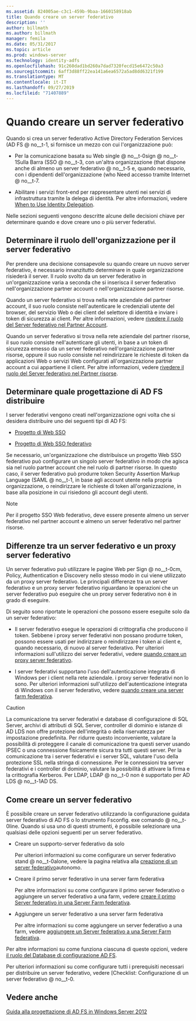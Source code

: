 ```yaml
---
ms.assetid: 824005ae-c3c1-459b-9baa-1660158918ab
title: Quando creare un server federativo
description: ''
author: billmath
ms.author: billmath
manager: femila
ms.date: 05/31/2017
ms.topic: article
ms.prod: windows-server
ms.technology: identity-adfs
ms.openlocfilehash: 91c260dad1bd260a7dad7320fecd15e6472c50a3
ms.sourcegitcommit: 6aff3d88ff22ea141a6ea6572a5ad8dd6321f199
ms.translationtype: MT
ms.contentlocale: it-IT
ms.lasthandoff: 09/27/2019
ms.locfileid: "71407889"
---
```

# <a name="when-to-create-a-federation-server"></a>Quando creare un server federativo

Quando si crea un server federativo Active Directory Federation Services \(AD FS @ no__t-1, si fornisce un mezzo con cui l'organizzazione può:  
  
-   Per la comunicazione basata su Web single @ no__t-0sign @ no__t-1Sulla Barra \(SSO @ no__t-3, con un'altra organizzazione \(that dispone anche di almeno un server federativo @ no__t-5 e, quando necessario, con i dipendenti dell'organizzazione \(who Need accesso tramite Internet @ no__t-7.  
  
-   Abilitare i servizi front-end per rappresentare utenti nei servizi di infrastruttura tramite la delega di identità. Per altre informazioni, vedere [When to Use Identity Delegation](When-to-Use-Identity-Delegation.md).  
  
Nelle sezioni seguenti vengono descritte alcune delle decisioni chiave per determinare quando e dove creare uno o più server federativi.  
  
## <a name="determine-the-organizational-role-for-the-federation-server"></a>Determinare il ruolo dell'organizzazione per il server federativo  
Per prendere una decisione consapevole su quando creare un nuovo server federativo, è necessario innanzitutto determinare in quale organizzazione risiederà il server. Il ruolo svolto da un server federativo in un'organizzazione varia a seconda che si inserisca il server federativo nell'organizzazione partner account o nell'organizzazione partner risorse.  
  
Quando un server federativo si trova nella rete aziendale del partner account, il suo ruolo consiste nell'autenticare le credenziali utente del browser, del servizio Web o dei client del selettore di identità e inviare i token di sicurezza ai client. Per altre informazioni, vedere [rivedere il ruolo del Server federativo nel Partner Account](Review-the-Role-of-the-Federation-Server-in-the-Account-Partner.md).  
  
Quando un server federativo si trova nella rete aziendale del partner risorse, il suo ruolo consiste nell'autenticare gli utenti, in base a un token di sicurezza emesso da un server federativo nell'organizzazione partner risorse, oppure il suo ruolo consiste nel reindirizzare le richieste di token da applicazioni Web o servizi Web configurati all'organizzazione partner account a cui appartiene il client. Per altre informazioni, vedere [rivedere il ruolo del Server federativo nel Partner risorse](Review-the-Role-of-the-Federation-Server-in-the-Resource-Partner.md).  
  
## <a name="determine-which-ad-fs-design-to-deploy"></a>Determinare quale progettazione di AD FS distribuire  
I server federativi vengono creati nell'organizzazione ogni volta che si desidera distribuire uno dei seguenti tipi di AD FS:  
  
-   [Progetto di Web SSO](Web-SSO-Design.md)  
  
-   [Progetto di Web SSO federativo](Federated-Web-SSO-Design.md)  
  
Se necessario, un'organizzazione che distribuisce un progetto Web SSO federativo può configurare un singolo server federativo in modo che agisca sia nel ruolo partner account che nel ruolo di partner risorse. In questo caso, il server federativo può produrre token Security Assertion Markup Language \(SAML @ no__t-1, in base agli account utente nella propria organizzazione, o reindirizzare le richieste di token all'organizzazione, in base alla posizione in cui risiedono gli account degli utenti.  
  
> [!NOTE]  
> Per il progetto SSO Web federativo, deve essere presente almeno un server federativo nel partner account e almeno un server federativo nel partner risorse.  
  
## <a name="differences-between-a-federation-server-and-a-federation-server-proxy"></a>Differenze tra un server federativo e un proxy server federativo  
Un server federativo può utilizzare le pagine Web per Sign @ no__t-0cm, Policy, Authentication e Discovery nello stesso modo in cui viene utilizzato da un proxy server federativo. Le principali differenze tra un server federativo e un proxy server federativo riguardano le operazioni che un server federativo può eseguire che un proxy server federativo non è in grado di eseguire.  
  
Di seguito sono riportate le operazioni che possono essere eseguite solo da un server federativo:  
  
-   Il server federativo esegue le operazioni di crittografia che producono il token. Sebbene i proxy server federativi non possano produrre token, possono essere usati per indirizzare o reindirizzare i token ai client e, quando necessario, di nuovo al server federativo. Per ulteriori informazioni sull'utilizzo dei server federativi, vedere [quando creare un proxy server federativo](When-to-Create-a-Federation-Server-Proxy.md).  
  
-   I server federativi supportano l'uso dell'autenticazione integrata di Windows per i client nella rete aziendale. i proxy server federativi non lo sono. Per ulteriori informazioni sull'utilizzo dell'autenticazione integrata di Windows con il server federativo, vedere [quando creare una server farm federativa](When-to-Create-a-Federation-Server-Farm.md).  
  
> [!CAUTION]  
> La comunicazione tra server federativi e database di configurazione di SQL Server, archivi di attributi di SQL Server, controller di dominio e istanze di AD LDS non offre protezione dell'integrità o della riservatezza per impostazione predefinita. Per ridurre questo inconveniente, valutare la possibilità di proteggere il canale di comunicazione tra questi server usando IPSEC o una connessione fisicamente sicura tra tutti questi server. Per la comunicazione tra i server federativi e i server SQL, valutare l'uso della protezione SSL nella stringa di connessione. Per le connessioni tra server federativi e i controller di dominio, valutare la possibilità di attivare la firma e la crittografia Kerberos. Per LDAP, LDAP @ no__t-0 non è supportato per AD LDS @ no__t-1AD DS.  
  
## <a name="how-to-create-a-federation-server"></a>Come creare un server federativo  
È possibile creare un server federativo utilizzando la configurazione guidata server federativo di AD FS o lo strumento Fsconfig. exe comando @ no__t-0line. Quando si usa uno di questi strumenti, è possibile selezionare una qualsiasi delle opzioni seguenti per un server federativo.  
  
-   Creare un supporto\-server federativo da solo  
  
    Per ulteriori informazioni su come configurare un server federativo stand @ no__t-0alone, vedere la pagina relativa alla [creazione di un server federativo](../../ad-fs/deployment/Create-a-Stand-Alone-Federation-Server.md)autonomo.  
  
-   Creare il primo server federativo in una server farm federativa  
  
    Per altre informazioni su come configurare il primo server federativo o aggiungere un server federativo a una farm, vedere [creare il primo Server federativo in una Server Farm federativa](../../ad-fs/deployment/Create-the-First-Federation-Server-in-a-Federation-Server-Farm.md).  
  
-   Aggiungere un server federativo a una server farm federativa  
  
    Per altre informazioni su come aggiungere un server federativo a una farm, vedere [aggiungere un Server federativo a una Server Farm federativa](../../ad-fs/deployment/Add-a-Federation-Server-to-a-Federation-Server-Farm.md).  
  
Per altre informazioni su come funziona ciascuna di queste opzioni, vedere [il ruolo del Database di configurazione AD FS](../../ad-fs/technical-reference/The-Role-of-the-AD-FS-Configuration-Database.md).  
  
Per ulteriori informazioni su come configurare tutti i prerequisiti necessari per distribuire un server federativo, vedere [Checklist: Configurazione di un server federativo @ no__t-0.  
  
## <a name="see-also"></a>Vedere anche
[Guida alla progettazione di AD FS in Windows Server 2012](AD-FS-Design-Guide-in-Windows-Server-2012.md)

